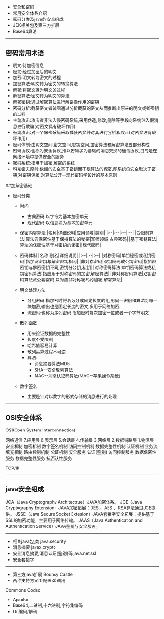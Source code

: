 # 
- 安全和密码
- 常用安全体系介绍
- 密码分类及java的安全组成
- JDK相关包及第三方扩展
- Base64算法

---
## 密码常用术语
- 明文:待加密信息
- 密文:经过加密后的明文
- 加密:明文转为密文的过程
- 加密算法:明文转为密文的转换算法
- 解密:将密文转为明文的过程
- 解密算法:密文转为明文的算法
- 解密密钥:通过解密算法进行解密操作用的密钥
- 密码分析:截获密文者试图通过分析截获的密文从而推断出原来的明文或者密钥的过程
- 主动攻击:攻击者非法入侵密码系统,采用伪造,修改,删除等手段向系统注入假消息进行欺骗(对密文具有破坏作用)
- 被动攻击:对一个保密系统采取截获密文并对其进行分析和攻击(对密文没有破坏作用)
- 密码体制:由明文空间,密文空间,密钥空间,加密算法和解密算法五部分构成
- 密码协议:也称为安全协议,指以密码学为基础的消息交换的通信协议,目的是在网络环境中提供安全的服务
- 密码系统:指用于加密,解密的系统
- 科克霍夫原则:数据的安全基于密钥而不是算法的保密,即系统的安全取决于密钥,对密钥保密,对算法公开--现代密码学设计的基本原则

##加解密基础
- 密码分类
    + 时间
        * 古典密码:以字符为基本加密单元
        * 现代密码:以信息块为基本加密单元
    + 保密内容算法
    |名称|详细说明|应用领域|类别|
    |:--|:--|:--|:--|
    |受限制算法|算法的保密性基于保持算法的秘密|军师领域|古典密码|
    |基于密钥算法|算法的保密性基于对密钥的保密||现代密码|

    + 密码体制
    |名称|别名|详细说明|
    |:--|:--|:--|
    |对称密码|单钥秘密或私钥密码|指加密密钥与解密密钥相同|
    |非对称密码|双钥密码或公钥密码|指加密密钥与解密密钥不同,密钥分公钥,私钥|
    |对称密码算法|单钥密码算法或私钥密码算法|指应用于对称密码的加密,解密算法|
    |非对称密码算法|双钥密码算法或公钥密码|只对应非对称密码的加密,解密算法|

    + 明文处理方法
        * 分组密码:指加密时将名为分成固定长度的组,用同一密钥和算法对每一块加密,输出也是固定长度的密文,多用于网络加密.
        * 流密码:也称为序列密码.指加密时每次加密一位或者一个字节明文
    + 散列函数
        * 用来验证数据的完整性
        * 长度不受限制
        * 哈希值容易计算
        * 散列运算过程不可逆
        * 算法:
            - 消息摘要算法MD5
            - SHA--安全散列算法
            - MAC--消息认证码算法(MAC--苹果操作系统)
    + 数字签名
        * 主要是针对以数字的形式存储的消息进行的处理

---
## OSI安全体系
OSI(Open System Interconnection)

网络通信
    7.应用层
    6.表示层
    5.会话层
    4.传输层
    3.网络层
    2.数据链路层
    1.物理层
安全机制
    加密机制
    数字签名机制
    访问控制机制
    数据完整性机制
    认证机制
    业务流填充机制
    路由控制机制
    公证机制
安全服务
    认证(鉴别)
    访问控制服务
    数据保密性服务
    数据完整性服务
    抗否认性服务

TCP/IP






----

## java安全组成

JCA（Java Cryptography Architectrue）JAVA加密体系。
JCE（Java Cryptography Extension）JAVA加密拓展：DES 、AES 、RSA算法通过JCE提供。
JSSE（Java Secure Socket Extesion）JAVA套接字安全拓展：提供基于SSL的加密功能，主要用于网络传输。
JAAS（Java Authentication and Authentication Service）JAVA鉴别与安全服务。

---
- 相关java包,类
java.security
 - 消息摘要
javax.crypto
- 安全消息摘要,消息认证(鉴别)码
java.net.ssl
- 安全套接字



----

- 第三方java扩展
Bouncy Castle
- 两种支持方案:1)配置;2)调用

Commons Codec
- Apache
- Base64,二进制,十六进制,字符集编码
- Url编码/解码 





